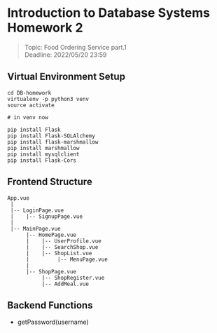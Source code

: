 # Introduction to Database Systems Homework 2

> Topic: Food Ordering Service part.1 <br>
> Deadline: 2022/05/20 23:59

## Virtual Environment Setup

```shell
cd DB-homework
virtualenv -p python3 venv
source activate

# in venv now

pip install Flask
pip install Flask-SQLAlchemy
pip install flask-marshmallow
pip install marshmallow
pip install mysqlclient
pip install Flask-Cors
```

## Frontend Structure

```
App.vue
 |
 |-- LoginPage.vue
 |    |-- SignupPage.vue
 |
 |-- MainPage.vue
      |-- HomePage.vue
      |    |-- UserProfile.vue
      |    |-- SearchShop.vue
      |    |-- ShopList.vue
      |         |-- MenuPage.vue
      |
      |-- ShopPage.vue
           |-- ShopRegister.vue
           |-- AddMeal.vue
```

## Backend Functions

- getPassword(username)
